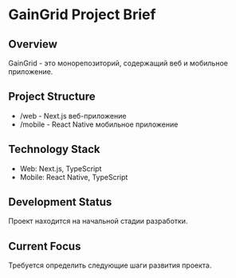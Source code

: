 # GainGrid Project Brief

## Overview

GainGrid - это монорепозиторий, содержащий веб и мобильное приложение.

## Project Structure

- /web - Next.js веб-приложение
- /mobile - React Native мобильное приложение

## Technology Stack

- Web: Next.js, TypeScript
- Mobile: React Native, TypeScript

## Development Status

Проект находится на начальной стадии разработки.

## Current Focus

Требуется определить следующие шаги развития проекта.
